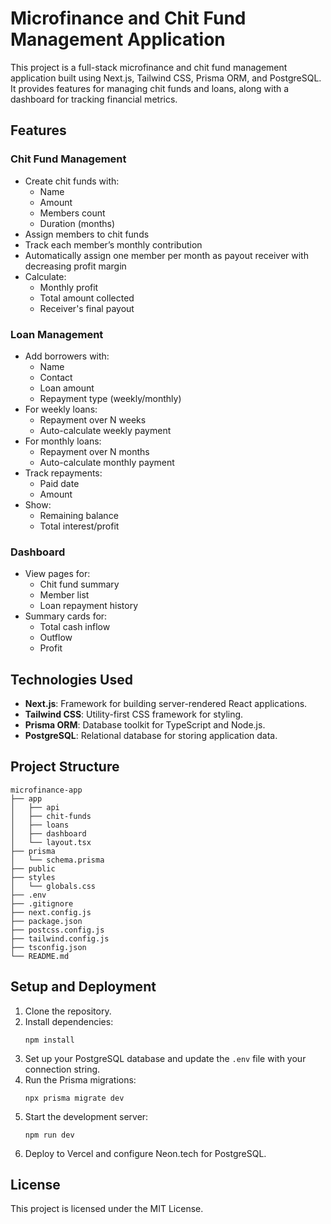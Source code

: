 # Microfinance and Chit Fund Management Application

This project is a full-stack microfinance and chit fund management application built using Next.js, Tailwind CSS, Prisma ORM, and PostgreSQL. It provides features for managing chit funds and loans, along with a dashboard for tracking financial metrics.

## Features

### Chit Fund Management
- Create chit funds with:
  - Name
  - Amount
  - Members count
  - Duration (months)
- Assign members to chit funds
- Track each member’s monthly contribution
- Automatically assign one member per month as payout receiver with decreasing profit margin
- Calculate:
  - Monthly profit
  - Total amount collected
  - Receiver's final payout

### Loan Management
- Add borrowers with:
  - Name
  - Contact
  - Loan amount
  - Repayment type (weekly/monthly)
- For weekly loans:
  - Repayment over N weeks
  - Auto-calculate weekly payment
- For monthly loans:
  - Repayment over N months
  - Auto-calculate monthly payment
- Track repayments:
  - Paid date
  - Amount
- Show:
  - Remaining balance
  - Total interest/profit

### Dashboard
- View pages for:
  - Chit fund summary
  - Member list
  - Loan repayment history
- Summary cards for:
  - Total cash inflow
  - Outflow
  - Profit

## Technologies Used
- **Next.js**: Framework for building server-rendered React applications.
- **Tailwind CSS**: Utility-first CSS framework for styling.
- **Prisma ORM**: Database toolkit for TypeScript and Node.js.
- **PostgreSQL**: Relational database for storing application data.

## Project Structure
```
microfinance-app
├── app
│   ├── api
│   ├── chit-funds
│   ├── loans
│   ├── dashboard
│   └── layout.tsx
├── prisma
│   └── schema.prisma
├── public
├── styles
│   └── globals.css
├── .env
├── .gitignore
├── next.config.js
├── package.json
├── postcss.config.js
├── tailwind.config.js
├── tsconfig.json
└── README.md
```

## Setup and Deployment
1. Clone the repository.
2. Install dependencies:
   ```
   npm install
   ```
3. Set up your PostgreSQL database and update the `.env` file with your connection string.
4. Run the Prisma migrations:
   ```
   npx prisma migrate dev
   ```
5. Start the development server:
   ```
   npm run dev
   ```
6. Deploy to Vercel and configure Neon.tech for PostgreSQL.

## License
This project is licensed under the MIT License.